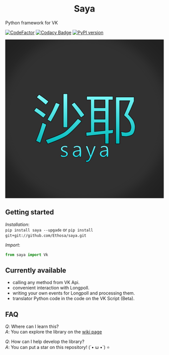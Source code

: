 <h1 align="center">Saya</h1>

Python framework for VK

[![CodeFactor](https://www.codefactor.io/repository/github/ethosa/saya/badge)](https://www.codefactor.io/repository/github/ethosa/saya)
[![Codacy Badge](https://api.codacy.com/project/badge/Grade/d99e1d9e2eb340aabeea968926dbb0f0)](https://www.codacy.com/manual/Ethosa/saya?utm_source=github.com&amp;utm_medium=referral&amp;utm_content=Ethosa/saya&amp;utm_campaign=Badge_Grade)
[![PyPI version](https://badge.fury.io/py/saya.svg)](https://badge.fury.io/py/saya)

![logo](https://github.com/Ethosa/saya/blob/master/logo1.png)

## Getting started
*Installation*:  
`pip install saya --upgade` or `pip install git+git://github.com/Ethosa/saya.git`

*Import*:
```python
from saya import Vk
```

## Currently available
-   calling any method from VK Api.
-   convenient interaction with Longpoll.
-   writing your own events for Longpoll and processing them.
-   translator Python code in the code on the VK Script (Beta).

## FAQ
*Q*: Where can I learn this?  
*A*: You can explore the library on the [wiki page](https://github.com/Ethosa/saya/wiki)

*Q*: How can I help develop the library?  
*A*: You can put a star on this repository! (´• ω •`) :star:
